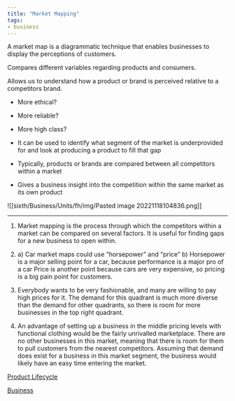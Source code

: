 ```yaml
---
title: "Market Mapping"
tags:
- business
---
```


A market map is a diagrammatic technique that enables businesses to display the perceptions of customers.

Compares different variables regarding products and consumers.

Allows us to understand how a product or brand is perceived relative to a competitors brand.
- More ethical?
- More reliable?
- More high class?

- It can be used to identify what segment of the market is underprovided for and look at producing a product to fill that gap
- Typically, products or brands are compared between all competitors within a market
- Gives a business insight into the competition within the same market as its own product

![[sixth/Business/Units/fh/img/Pasted image 20221118104836.png]]

---

1) Market mapping is the process through which the competitors within a market can be compared on several factors. It is useful for finding gaps for a new business to open within.
2)  a) Car market maps could use “horsepower” and “price”
	b) Horsepower is a major selling point for a car, because performance is a major pro of a car
	Price is another point because cars are very expensive, so pricing is a big pain point for customers.

3) Everybody wants to be very fashionable, and many are willing to pay high prices for it. The demand for this quadrant is much more diverse than the demand for other quadrants, so there is room for more businesses in the top right quadrant.
4) An advantage of setting up a business in the middle pricing levels with functional clothing would be the fairly unrivalled marketplace. There are no other businesses in this market, meaning that there is room for them to pull customers from the nearest competitors. Assuming that demand does exist for a business in this market segment, the business would likely have an easy time entering the market. 

[Product Lifecycle](/Business/Units/fh/ProductLifecycle)

[Business](/Business)